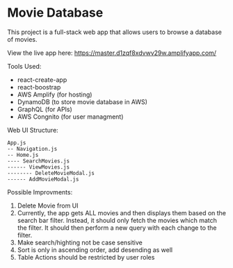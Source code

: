 # Movie Database

This project is a full-stack web app that allows users to browse a database of movies.  

View the live app here: https://master.d1zqf8xdvwv29w.amplifyapp.com/  

Tools Used:  
* react-create-app  
* react-boostrap  
* AWS Amplify (for hosting)  
* DynamoDB (to store movie database in AWS)  
* GraphQL (for APIs)  
* AWS Congnito (for user managment)  

Web UI Structure:
```
App.js
-- Navigation.js
-- Home.js
---- SearchMovies.js
------ ViewMovies.js
-------- DeleteMovieModal.js
------ AddMovieModal.js
```

Possible Improvments: 
1. Delete Movie from UI
2. Currently, the app gets ALL movies and then displays them based on the search bar filter. Instead, it should only fetch the movies which match the filter. It should then perform a new query with each change to the filter.
3. Make search/highting not be case sensitive
4. Sort is only in ascending order, add desending as well
5. Table Actions should be restricted by user roles